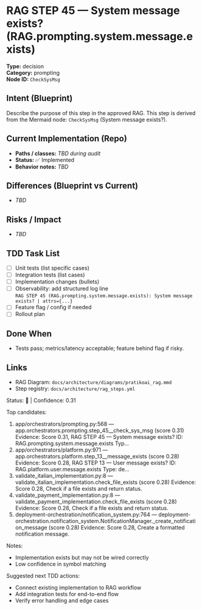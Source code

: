 # RAG STEP 45 — System message exists? (RAG.prompting.system.message.exists)

**Type:** decision  
**Category:** prompting  
**Node ID:** `CheckSysMsg`

## Intent (Blueprint)
Describe the purpose of this step in the approved RAG. This step is derived from the Mermaid node: `CheckSysMsg` (System message exists?).

## Current Implementation (Repo)
- **Paths / classes:** _TBD during audit_
- **Status:** ✅ Implemented
- **Behavior notes:** _TBD_

## Differences (Blueprint vs Current)
- _TBD_

## Risks / Impact
- _TBD_

## TDD Task List
- [ ] Unit tests (list specific cases)
- [ ] Integration tests (list cases)
- [ ] Implementation changes (bullets)
- [ ] Observability: add structured log line  
  `RAG STEP 45 (RAG.prompting.system.message.exists): System message exists? | attrs={...}`
- [ ] Feature flag / config if needed
- [ ] Rollout plan

## Done When
- Tests pass; metrics/latency acceptable; feature behind flag if risky.

## Links
- RAG Diagram: `docs/architecture/diagrams/pratikoai_rag.mmd`
- Step registry: `docs/architecture/rag_steps.yml`


<!-- AUTO-AUDIT:BEGIN -->
Status: 🔌  |  Confidence: 0.31

Top candidates:
1) app/orchestrators/prompting.py:568 — app.orchestrators.prompting.step_45__check_sys_msg (score 0.31)
   Evidence: Score 0.31, RAG STEP 45 — System message exists?
ID: RAG.prompting.system.message.exists
Typ...
2) app/orchestrators/platform.py:971 — app.orchestrators.platform.step_13__message_exists (score 0.28)
   Evidence: Score 0.28, RAG STEP 13 — User message exists?
ID: RAG.platform.user.message.exists
Type: de...
3) validate_italian_implementation.py:8 — validate_italian_implementation.check_file_exists (score 0.28)
   Evidence: Score 0.28, Check if a file exists and return status.
4) validate_payment_implementation.py:8 — validate_payment_implementation.check_file_exists (score 0.28)
   Evidence: Score 0.28, Check if a file exists and return status.
5) deployment-orchestration/notification_system.py:764 — deployment-orchestration.notification_system.NotificationManager._create_notification_message (score 0.28)
   Evidence: Score 0.28, Create a formatted notification message.

Notes:
- Implementation exists but may not be wired correctly
- Low confidence in symbol matching

Suggested next TDD actions:
- Connect existing implementation to RAG workflow
- Add integration tests for end-to-end flow
- Verify error handling and edge cases
<!-- AUTO-AUDIT:END -->